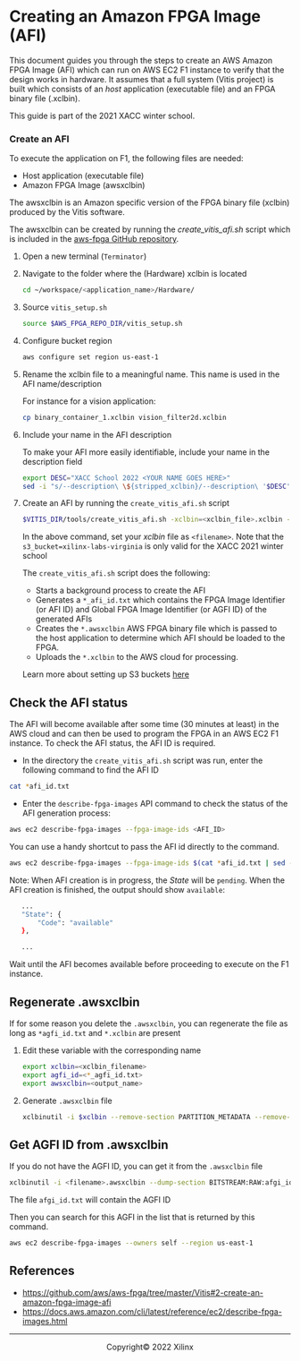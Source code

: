 # Creating an Amazon FPGA Image (AFI)

This document guides you through the steps to create an AWS Amazon FPGA Image (AFI) which can run on AWS EC2 F1 instance to verify that the design works in hardware. It assumes that a full system (Vitis project) is built which consists of an *host* application (executable file) and an FPGA binary file (.xclbin).

This guide is part of the 2021 XACC winter school.

### Create an AFI

To execute the application on F1, the following files are needed:

- Host application (executable file)
- Amazon FPGA Image (awsxclbin)

The awsxclbin is an Amazon specific version of the FPGA binary file (xclbin) produced by the Vitis software.

The awsxclbin can be created by running the *create\_vitis\_afi.sh* script which is included in the [aws-fpga GitHub repository](https://github.com/aws/aws-fpga).

1. Open a new terminal (`Terminator`)

1. Navigate to the folder where the (Hardware) xclbin is located

    ```sh
    cd ~/workspace/<application_name>/Hardware/
    ```

1. Source `vitis_setup.sh`

    ```sh
    source $AWS_FPGA_REPO_DIR/vitis_setup.sh
    ```

1. Configure bucket region

    ```sh
    aws configure set region us-east-1
    ```

1. Rename the xclbin file to a meaningful name. This name is used in the AFI name/description

   For instance for a vision application:

   ```sh
   cp binary_container_1.xclbin vision_filter2d.xclbin
   ```

1. Include your name in the AFI description

   To make your AFI more easily identifiable, include your name in the description field

   ```sh
   export DESC="XACC School 2022 <YOUR NAME GOES HERE>"
   sed -i "s/--description\ \${stripped_xclbin}/--description\ '$DESC'/g" $VITIS_DIR/tools/create_vitis_afi.sh
   ```

1. Create an AFI by running the `create_vitis_afi.sh` script

    ```sh
    $VITIS_DIR/tools/create_vitis_afi.sh -xclbin=<xclbin_file>.xclbin -s3_bucket=xilinx-labs-virginia -s3_dcp_key=dcp -s3_logs_key=log
    ```
    
    In the above command, set your *xclbin* file as `<filename>`. Note that the `s3_bucket=xilinx-labs-virginia` is only valid for the XACC 2021 winter school

    The `create_vitis_afi.sh` script does the following:

    - Starts a background process to create the AFI
    - Generates a `*_afi_id.txt` which contains the FPGA Image Identifier (or AFI ID) and Global FPGA Image Identifier (or AGFI ID) of the generated AFIs
    - Creates the `*.awsxclbin` AWS FPGA binary file which is passed to the host application to determine which AFI should be loaded to the FPGA.
    - Uploads the `*.xclbin` to the AWS cloud for processing.

    Learn more about setting up S3 buckets [here](https://github.com/aws/aws-fpga/blob/master/Vitis/docs/Setup_AWS_CLI_and_S3_Bucket.md)  

## Check the AFI status

The AFI will become available after some time (30 minutes at least) in the AWS cloud and can then be used to program the FPGA in an AWS EC2 F1 instance. To check the AFI status, the AFI ID is required.

* In the directory the `create_vitis_afi.sh` script was run, enter the following command to find the AFI ID  

```sh
cat *afi_id.txt
```

* Enter the `describe-fpga-images` API command to check the status of the AFI generation process:

```sh
aws ec2 describe-fpga-images --fpga-image-ids <AFI_ID>
```

You can use a handy shortcut to pass the AFI id directly to the command.

```sh
aws ec2 describe-fpga-images --fpga-image-ids $(cat *afi_id.txt | sed -n '2p' | tr -d '",' | sed 's/.*://')
```

Note: When AFI creation is in progress, the *State* will be `pending`. When the AFI creation is finished, the output should show `available`:

```sh
   ...
   "State": {
       "Code": "available"
   },

   ...
```

Wait until the AFI becomes available before proceeding to execute on the F1 instance.

## Regenerate .awsxclbin

If for some reason you delete the `.awsxclbin`, you can regenerate the file as long as `*agfi_id.txt` and `*.xclbin` are present

1. Edit these variable with the corresponding name
    
    ```sh
    export xclbin=<xclbin_filename>
    export agfi_id=<*_agfi_id.txt>
    export awsxclbin=<output_name>
    ```
    
1. Generate `.awsxclbin` file

    ```sh
    xclbinutil -i $xclbin --remove-section PARTITION_METADATA --remove-section SYSTEM_METADATA --replace-section BITSTREAM:RAW:${agfi_id} -o ${awsxclbin}.awsxclbin
    ```


## Get AGFI ID from .awsxclbin

If you do not have the AGFI ID, you can get it from the `.awsxclbin` file

```sh
xclbinutil -i <filename>.awsxclbin --dump-section BITSTREAM:RAW:afgi_id.txt
```

The file `afgi_id.txt` will contain the AGFI ID

Then you can search for this AGFI in the list that is returned by this command.

```sh
aws ec2 describe-fpga-images --owners self --region us-east-1
```

## References

- https://github.com/aws/aws-fpga/tree/master/Vitis#2-create-an-amazon-fpga-image-afi
- https://docs.aws.amazon.com/cli/latest/reference/ec2/describe-fpga-images.html

---------------------------------------
<p align="center">Copyright&copy; 2022 Xilinx</p>
